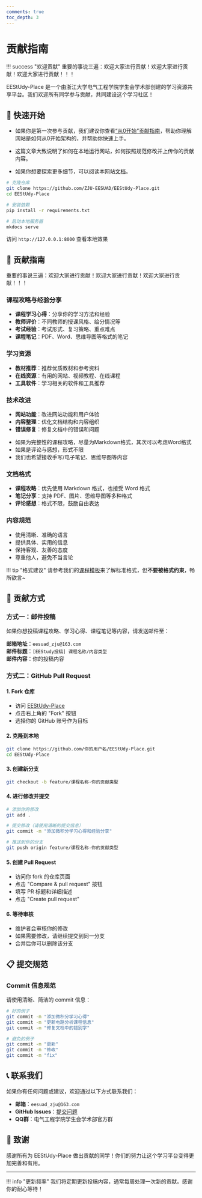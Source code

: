 ```yaml
---
comments: true
toc_depth: 3
---
```


# 贡献指南

!!! success "欢迎贡献"
    重要的事说三遍：欢迎大家进行贡献！欢迎大家进行贡献！欢迎大家进行贡献！！！

EEStUdy-Place 是一个由浙江大学电气工程学院学生会学术部创建的学习资源共享平台。我们欢迎所有同学参与贡献，共同建设这个学习社区！

## 🚀 快速开始

* 如果你是第一次参与贡献，我们建议你查看[“从0开始”贡献指南](./About/从0开始.md)，帮助你理解网站是如何从0开始架构的，并帮助你快速上手。

* 这篇文章大致说明了如何在本地运行网站，如何按照规范修改并上传你的贡献内容。

* 如果你想要探索更多细节，可以阅读本网站[文档](./About/Document.md)。

```bash
# 克隆仓库
git clone https://github.com/ZJU-EESUAD/EEStUdy-Place.git
cd EEStUdy-Place

# 安装依赖
pip install -r requirements.txt

# 启动本地服务器
mkdocs serve
```

访问 `http://127.0.0.1:8000` 查看本地效果

## 📝 贡献指南


重要的事说三遍：欢迎大家进行贡献！欢迎大家进行贡献！欢迎大家进行贡献！！！

### 课程攻略与经验分享
- **课程学习心得**：分享你的学习方法和经验
- **教师评价**：不同教师的授课风格、给分情况等
- **考试经验**：考试形式、复习策略、重点难点
- **课程笔记**：PDF、Word、思维导图等格式的笔记

### 学习资源
- **教材推荐**：推荐优质教材和参考资料
- **在线资源**：有用的网站、视频教程、在线课程
- **工具软件**：学习相关的软件和工具推荐

### 技术改进
- **网站功能**：改进网站功能和用户体验
- **内容整理**：优化文档结构和内容组织
- **错误修复**：修复文档中的错误和问题

* 如果为完整性的课程攻略，尽量为Markdown格式，其次可以考虑Word格式
* 如果是评论与感想，形式不限
* 我们也希望接收手写/电子笔记、思维导图等内容

### 文档格式
- **课程攻略**：优先使用 Markdown 格式，也接受 Word 格式
- **笔记分享**：支持 PDF、图片、思维导图等多种格式
- **评论感想**：格式不限，鼓励自由表达

### 内容规范
- 使用清晰、准确的语言
- 提供具体、实用的信息
- 保持客观、友善的态度
- 尊重他人，避免不当言论

!!! tip "格式建议"
    请参考我们的[课程模板](./About/Template.md)来了解标准格式，但**不要被格式约束**，畅所欲言~

## 🔄 贡献方式

### 方式一：邮件投稿

如果你想投稿课程攻略、学习心得、课程笔记等内容，请发送邮件至：

**邮箱地址**：`eesuad_zju@163.com`  
**邮件标题**：`[EEStudy投稿] 课程名称/内容类型`  
**邮件内容**：你的投稿内容

### 方式二：GitHub Pull Request

#### 1. Fork 仓库
- 访问 [EEStUdy-Place](https://github.com/ZJU-EESUAD/EEStUdy-Place)
- 点击右上角的 "Fork" 按钮
- 选择你的 GitHub 账号作为目标

#### 2. 克隆到本地
```bash
git clone https://github.com/你的用户名/EEStUdy-Place.git
cd EEStUdy-Place
```

#### 3. 创建新分支
```bash
git checkout -b feature/课程名称-你的贡献类型
```

#### 4. 进行修改并提交
```bash
# 添加你的修改
git add .

# 提交修改（请使用清晰的提交信息）
git commit -m "添加微积分学习心得和经验分享"

# 推送到你的分支
git push origin feature/课程名称-你的贡献类型
```

#### 5. 创建 Pull Request
- 访问你 fork 的仓库页面
- 点击 "Compare & pull request" 按钮
- 填写 PR 标题和详细描述
- 点击 "Create pull request"

#### 6. 等待审核
- 维护者会审核你的修改
- 如果需要修改，请继续提交到同一分支
- 合并后你可以删除该分支

## 📋 提交规范

### Commit 信息规范
请使用清晰、简洁的 commit 信息：

```bash
# 好的例子
git commit -m "添加微积分学习心得"
git commit -m "更新电路分析课程信息"
git commit -m "修复文档中的错别字"

# 避免的例子
git commit -m "更新"
git commit -m "修改"
git commit -m "fix"
```



## 📞 联系我们

如果你有任何问题或建议，欢迎通过以下方式联系我们：

- **邮箱**：`eesuad_zju@163.com`
- **GitHub Issues**：[提交问题](https://github.com/ZJU-EESUAD/EEStUdy-Place/issues)
- **QQ群**：电气工程学院学生会学术部官方群

## 🙏 致谢

感谢所有为 EEStUdy-Place 做出贡献的同学！你们的努力让这个学习平台变得更加完善和有用。

---

!!! info "更新频率"
    我们将定期更新投稿内容，通常每周处理一次新的贡献。感谢你的耐心等待！